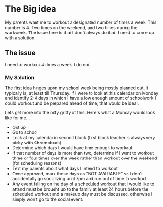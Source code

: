 
# The Big idea
My parents want me to workout a designated number of times a week. This number is 4. Two times on the weekend, and two times during the workweek. The issue here is that I don't always do that. I need to come up with a solution. 

## The issue

I need to workout 4 times a week. I do not. 
### My Solution
The first idea hinges upon my school week being mostly planned out. It typically is, at least till Thursday. If I were to look at this calendar on Monday and identify 2-4 days in which I have a low enough amount of schoolwork I could workout and be prepared ahead of time, that would be ideal. 

Lets get more into the nitty gritty of this. Here's what a Monday would look like for me... 
- Get up
- Go to school
- Look at my calendar in second block (first block teacher is always very picky with Chromebook)
- Determine which days I would have time enough to workout 
- If that number of days is more than two, determine if I want to workout three or four times over the week rather than workout over the weekend (for scheduling reasons)
- Text my parents about what days I intend to workout
- Once approved, mark those days as "NOT AVALIABLE" so I don't accidentally go socializing until 7pm and run out of time to workout. 
- Any event falling on the day of a scheduled workout that I would like to attend must be brought up to the family at least 24 hours before the scheduled workout and a makeup day must be discussed, otherwise I simply won't go to the social event. 